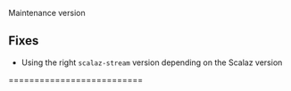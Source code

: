 Maintenance version

## Fixes 
 
 * Using the right `scalaz-stream` version depending on the Scalaz version

==========================

